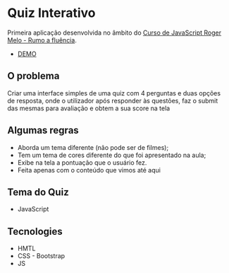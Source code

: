 # Quiz Interativo

Primeira aplicação desenvolvida no âmbito do [Curso de JavaScript Roger Melo - Rumo a fluência](https://github.com/roger-melo-treinamentos/curso-de-js-roger-melo/).

- [DEMO](https://cdfortes.github.io/js-quiz-app/index.html)

## O problema
Criar uma interface simples de uma quiz com 4 perguntas e duas opções de resposta, onde o utilizador após responder às questões, faz o submit das mesmas para avaliação e obtem a sua score na tela

## Algumas regras
 - Aborda um tema diferente (não pode ser de filmes);
 - Tem um tema de cores diferente do que foi apresentado na aula;
 - Exibe na tela a pontuação que o usuário fez.
 - Feita apenas com o conteúdo que vimos até aqui

## Tema do Quiz 
 - JavaScript

## Tecnologies
 - HMTL
 - CSS - Bootstrap
 - JS
